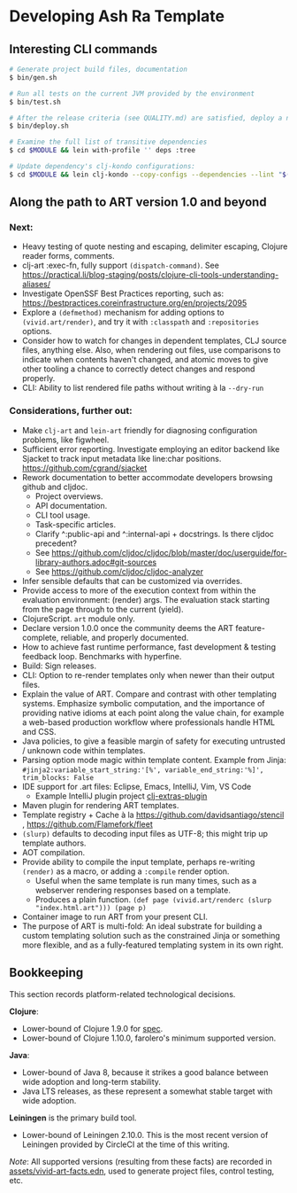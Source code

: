 # Developing Ash Ra Template

## Interesting CLI commands

```bash
# Generate project build files, documentation
$ bin/gen.sh

# Run all tests on the current JVM provided by the environment
$ bin/test.sh

# After the release criteria (see QUALITY.md) are satisfied, deploy a new release
$ bin/deploy.sh

# Examine the full list of transitive dependencies
$ cd $MODULE && lein with-profile '' deps :tree

# Update dependency's clj-kondo configurations:
$ cd $MODULE && lein clj-kondo --copy-configs --dependencies --lint "$(lein classpath)"
```



## Along the path to ART version 1.0 and beyond

### Next:
- Heavy testing of quote nesting and escaping, delimiter escaping, Clojure reader forms, comments.
- clj-art :exec-fn, fully support `(dispatch-command)`. See https://practical.li/blog-staging/posts/clojure-cli-tools-understanding-aliases/
- Investigate OpenSSF Best Practices reporting, such as: https://bestpractices.coreinfrastructure.org/en/projects/2095
- Explore a `(defmethod)` mechanism for adding options to `(vivid.art/render)`, and try it with `:classpath` and `:repositories` options.
- Consider how to watch for changes in dependent templates, CLJ source files, anything else.
  Also, when rendering out files, use comparisons to indicate when contents haven't changed, and atomic moves to give other tooling a chance to correctly detect changes and respond properly.
- CLI: Ability to list rendered file paths without writing à la `--dry-run`

### Considerations, further out:
- Make `clj-art` and `lein-art` friendly for diagnosing configuration problems, like figwheel.
- Sufficient error reporting.
  Investigate employing an editor backend like Sjacket to track input metadata like line:char positions.
  https://github.com/cgrand/sjacket
- Rework documentation to better accommodate developers browsing github and cljdoc.
  - Project overviews.
  - API documentation.
  - CLI tool usage.
  - Task-specific articles.
  - Clarify ^:public-api and ^:internal-api + docstrings. Is there cljdoc precedent?
  - See https://github.com/cljdoc/cljdoc/blob/master/doc/userguide/for-library-authors.adoc#git-sources
  - See https://github.com/cljdoc/cljdoc-analyzer
- Infer sensible defaults that can be customized via overrides.
- Provide access to more of the execution context from within the evaluation environment: (render) args. The evaluation stack starting from the page through to the current (yield).
- ClojureScript. `art` module only.
- Declare version 1.0.0 once the community deems the ART feature-complete, reliable, and properly documented.
- How to achieve fast runtime performance, fast development & testing feedback loop. Benchmarks with hyperfine.
- Build: Sign releases.
- CLI: Option to re-render templates only when newer than their output files.
- Explain the value of ART. Compare and contrast with other templating systems. Emphasize symbolic computation, and the importance of providing native idioms at each point along the value chain, for example a web-based production workflow where professionals handle HTML and CSS.
- Java policies, to give a feasible margin of safety for executing untrusted / unknown code within templates.
- Parsing option mode magic within template content. Example from Jinja: `#jinja2:variable_start_string:'[%', variable_end_string:'%]', trim_blocks: False`
- IDE support for .art files: Eclipse, Emacs, IntelliJ, Vim, VS Code
  - Example IntelliJ plugin project [clj-extras-plugin](https://github.com/brcosta/clj-extras-plugin)
- Maven plugin for rendering ART templates.
- Template registry + Cache à la https://github.com/davidsantiago/stencil , https://github.com/Flamefork/fleet
- `(slurp)` defaults to decoding input files as UTF-8; this might trip up template authors.
- AOT compilation.
- Provide ability to compile the input template, perhaps re-writing `(render)` as a macro, or adding a `:compile` render option.
  - Useful when the same template is run many times, such as a webserver rendering responses based on a template.
  - Produces a plain function. `(def page (vivid.art/renderc (slurp "index.html.art"))) (page p)`
- Container image to run ART from your present CLI.
- The purpose of ART is multi-fold: An ideal substrate for building a custom templating solution such as the constrained Jinja or something more flexible, and as a fully-featured templating system in its own right.



## Bookkeeping

This section records platform-related technological decisions.

**Clojure**:
- Lower-bound of Clojure 1.9.0 for [spec](https://clojure.org/guides/spec).
- Lower-bound of Clojure 1.10.0, farolero's minimum supported version.

**Java**:
- Lower-bound of Java 8, because it strikes a good balance between wide adoption and long-term stability.
- Java LTS releases, as these represent a somewhat stable target with wide adoption.

**Leiningen** is the primary build tool.
- Lower-bound of Leiningen 2.10.0. This is the most recent version of Leiningen provided by CircleCI at the time of this writing.

_Note_: All supported versions (resulting from these facts) are recorded in [assets/vivid-art-facts.edn](assets/vivid-art-facts.edn), used to generate project files, control testing, etc.
